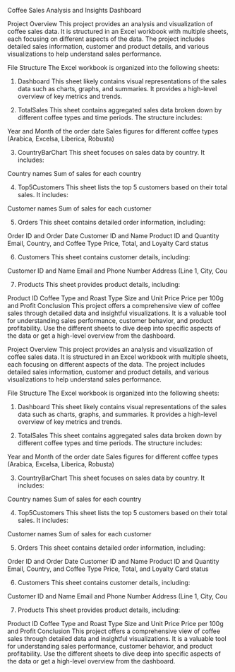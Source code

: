 Coffee Sales Analysis and Insights Dashboard

Project Overview
This project provides an analysis and visualization of coffee sales data. It is structured in an Excel workbook with multiple sheets, each focusing on different aspects of the data.
The project includes detailed sales information, customer and product details, and various visualizations to help understand sales performance.

File Structure
The Excel workbook is organized into the following sheets:

1. Dashboard
This sheet likely contains visual representations of the sales data such as charts, graphs, and summaries. It provides a high-level overview of key metrics and trends.

2. TotalSales
This sheet contains aggregated sales data broken down by different coffee types and time periods. The structure includes:

Year and Month of the order date
Sales figures for different coffee types (Arabica, Excelsa, Liberica, Robusta)

3. CountryBarChart
This sheet focuses on sales data by country. It includes:

Country names
Sum of sales for each country

4. Top5Customers
This sheet lists the top 5 customers based on their total sales. It includes:

Customer names
Sum of sales for each customer

5. Orders
This sheet contains detailed order information, including:

Order ID and Order Date
Customer ID and Name
Product ID and Quantity
Email, Country, and Coffee Type
Price, Total, and Loyalty Card status

6. Customers
This sheet contains customer details, including:

Customer ID and Name
Email and Phone Number
Address (Line 1, City, Cou

7. Products
This sheet provides product details, including:

Product ID
Coffee Type and Roast Type
Size and Unit Price
Price per 100g and Profit
Conclusion
This project offers a comprehensive view of coffee sales through detailed data and insightful visualizations. It is a valuable tool for understanding sales performance, customer behavior, and product profitability. Use the different sheets to dive deep into specific aspects of the data or get a high-level overview from the dashboard.


Project Overview
This project provides an analysis and visualization of coffee sales data. It is structured in an Excel workbook with multiple sheets, each focusing on different aspects of the data. The project includes detailed sales information, customer and product details, and various visualizations to help understand sales performance.

File Structure
The Excel workbook is organized into the following sheets:

1. Dashboard
This sheet likely contains visual representations of the sales data such as charts, graphs, and summaries. It provides a high-level overview of key metrics and trends.

2. TotalSales
This sheet contains aggregated sales data broken down by different coffee types and time periods. The structure includes:

Year and Month of the order date
Sales figures for different coffee types (Arabica, Excelsa, Liberica, Robusta)

3. CountryBarChart
This sheet focuses on sales data by country. It includes:

Country names
Sum of sales for each country

4. Top5Customers
This sheet lists the top 5 customers based on their total sales. It includes:

Customer names
Sum of sales for each customer

5. Orders
This sheet contains detailed order information, including:

Order ID and Order Date
Customer ID and Name
Product ID and Quantity
Email, Country, and Coffee Type
Price, Total, and Loyalty Card status

6. Customers
This sheet contains customer details, including:

Customer ID and Name
Email and Phone Number
Address (Line 1, City, Cou

7. Products
This sheet provides product details, including:

Product ID
Coffee Type and Roast Type
Size and Unit Price
Price per 100g and Profit
Conclusion
This project offers a comprehensive view of coffee sales through detailed data and insightful visualizations.
It is a valuable tool for understanding sales performance, customer behavior, and product profitability.
Use the different sheets to dive deep into specific aspects of the data or get a high-level overview from the dashboard.
